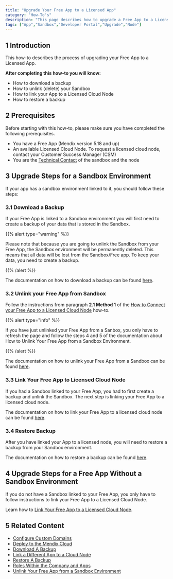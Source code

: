 ```yaml
---
title: "Upgrade Your Free App to a Licensed App"
category: "How-To's"
description: "This page describes how to upgrade a Free App to a Licensed App."
tags: ["App","Sandbox","Developer Portal","Upgrade","Node"]
---
```


## 1 Introduction

This how-to describes the process of upgrading your Free App to a Licensed App.

**After completing this how-to you will know:**

*   How to download a backup
*   How to unlink (delete) your Sandbox
*   How to link your App to a Licensed Cloud Node
*   How to restore a backup

## 2 Prerequisites

Before starting with this how-to, please make sure you have completed the following prerequisites.

*   You have a Free App (Mendix version 5.18 and up)
*   An available Licensed Cloud Node. To request a licensed cloud node, contact your Customer Success Manager (CSM)
*   You are the [Technical Contact](/developerportal/general/technical-contact) of the sandbox and the node

## 3 Upgrade Steps for a Sandbox Environment

If your app has a sandbox environment linked to it, you should follow these steps:

### 3.1 Download a Backup

If your Free App is linked to a Sandbox environment you will first need to create a backup of your data that is stored in the Sandbox.

{{% alert type="warning" %}}

Please note that because you are going to unlink the Sandbox from your Free App, the Sandbox environment will be permanently deleted. This means that all data will be lost from the Sandbox/Free app. To keep your data, you need to create a backup.

{{% /alert %}}

The documentation on how to download a backup can be found [here](how-to-download-a-backup).

### 3.2 Unlink your Free App from Sandbox

Follow the instructions from paragraph **2.1 Method 1** of the [How to Connect your Free App to a Licensed Cloud Node](how-to-link-app-to-node) how-to.

{{% alert type="info" %}}

If you have just unlinked your Free App from a Sanbox, you only have to refresh the page and follow the steps 4 and 5 of the documentation about How to Unlink Your Free App from a Sandbox Environment.

{{% /alert %}}

The documentation on how to unlink your Free App from a Sandbox can be found [here](how-to-unlink-sandbox).

### 3.3 Link Your Free App to Licensed Cloud Node

If you had a Sandbox linked to your Free App, you had to first create a backup and unlink the Sandbox. The next step is linking your Free App to a licensed cloud node.

The documentation on how to link your Free App to a licensed cloud node can be found [here](how-to-link-app-to-node).

### 3.4 Restore Backup

After you have linked your App to a licensed node, you will need to restore a backup from your Sandbox environment.

The documentation on how to restore a backup can be found [here](how-to-restore-a-backup).

## 4 Upgrade Steps for a Free App Without a Sandbox Environment

If you do not have a Sandbox linked to your Free App, you only have to follow instructions to link your Free App to a Licensed Cloud Node.

Learn how to [Link Your Free App to a Licensed Cloud Node](how-to-link-app-to-node).

## 5 Related Content

* [Configure Custom Domains](custom-domains)
* [Deploy to the Mendix Cloud](deploying-to-the-cloud)
* [Download A Backup](how-to-download-a-backup)
* [Link a Different App to a Cloud Node](how-to-link-a-different-app-to-a-node)
* [Restore A Backup](how-to-restore-a-backup)
* [Roles Within the Company and Apps](/developerportal/general/roles)
* [Unlink Your Free App from a Sandbox Environment](how-to-unlink-sandbox)

